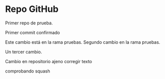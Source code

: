 # Repo GitHub

Primer repo de prueba.

Primer commit confirmado

Este cambio está en la rama pruebas.
Segundo cambio en la rama pruebas.

Un tercer cambio.

Cambio en repositorio ajeno
corregir texto

comprobando squash